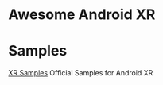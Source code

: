 # Awesome Android XR 

# Samples
[XR Samples](https://github.com/android/xr-samples) Official Samples for Android XR 

